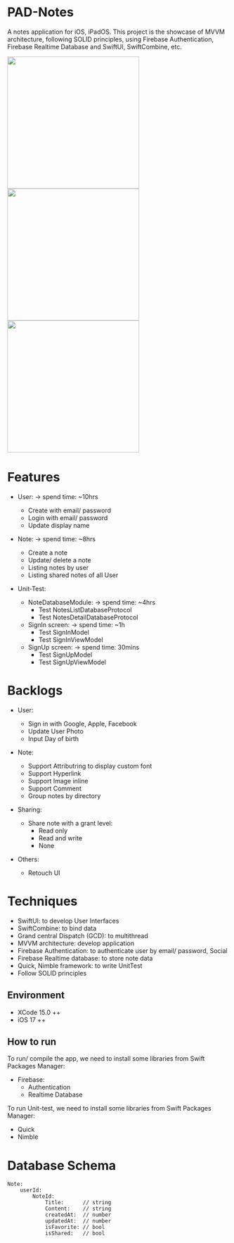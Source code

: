 # PAD-Notes
A notes application for iOS, iPadOS. This project is the showcase of MVVM architecture, following SOLID principles, using Firebase Authentication, Firebase Realtime Database and SwiftUI, SwiftCombine, etc.

<img src="Screenshots/SignInscreen.png" width="300"/> <img src="Screenshots/Notelists.png" width="300"/> <img src="Screenshots/Notelists_Swipedeleting.png" width="300"/>

# Features 
- User: -> spend time: ~10hrs
    + Create with email/ password
    + Login with email/ password
    + Update display name
    
- Note: -> spend time: ~8hrs
    + Create a note
    + Update/ delete a note
    + Listing notes by user
    + Listing shared notes of all User
    
- Unit-Test: 
    + NoteDatabaseModule: -> spend time: ~4hrs
        + Test NotesListDatabaseProtocol
        + Test NotesDetailDatabaseProtocol 
    + SignIn screen: -> spend time: ~1h
        + Test SignInModel
        + Test SignInViewModel
    + SignUp screen: -> spend time: 30mins
        + Test SignUpModel
        + Test SignUpViewModel

# Backlogs
- User:
    + Sign in with Google, Apple, Facebook
    + Update User Photo
    + Input Day of birth

- Note:
    + Support Attributring to display custom font
    + Support Hyperlink
    + Support Image inline
    + Support Comment
    + Group notes by directory
    
- Sharing:
    + Share note with a grant level: 
        + Read only
        + Read and write
        + None
        
- Others:
    + Retouch UI 
    
# Techniques
- SwiftUI: to develop User Interfaces
- SwiftCombine: to bind data
- Grand central Dispatch (GCD): to multithread 
- MVVM architecture: develop application
- Firebase Authentication: to authenticate user by email/ password, Social
- Firebase Realtime database: to store note data
- Quick, Nimble framework: to write UnitTest
- Follow SOLID principles

## Environment
- XCode 15.0 ++
- iOS 17 ++

## How to run
To run/ compile the app, we need to install some libraries from Swift Packages Manager:
- Firebase:
    - Authentication
    - Realtime Database
 
To run Unit-test, we need to install some libraries from Swift Packages Manager:
- Quick
- Nimble

# Database Schema
>
> 
    Note:
        userId:
            NoteId:
                Title:      // string
                Content:    // string
                createdAt:  // number
                updatedAt:  // number
                isFavorite: // bool
                isShared:   // bool
